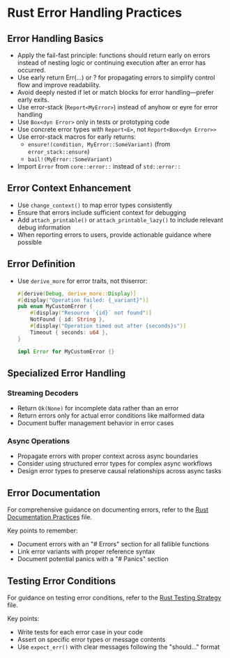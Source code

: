 # Rust Error Handling Practices

## Error Handling Basics

- Apply the fail-fast principle: functions should return early on errors instead of nesting logic or continuing execution after an error has occurred.
- Use early return Err(...) or ? for propagating errors to simplify control flow and improve readability.
- Avoid deeply nested if let or match blocks for error handling—prefer early exits.
- Use error-stack (`Report<MyError>`) instead of anyhow or eyre for error handling
- Use `Box<dyn Error>` only in tests or prototyping code
- Use concrete error types with `Report<E>`, not `Report<Box<dyn Error>>`
- Use error-stack macros for early returns:
  - `ensure!(condition, MyError::SomeVariant)` (from `error_stack::ensure`)
  - `bail!(MyError::SomeVariant)`
- Import `Error` from `core::error::` instead of `std::error::`

## Error Context Enhancement

- Use `change_context()` to map error types consistently
- Ensure that errors include sufficient context for debugging
- Add `attach_printable()` or `attach_printable_lazy()` to include relevant debug information
- When reporting errors to users, provide actionable guidance where possible

## Error Definition

- Use `derive_more` for error traits, not thiserror:

  ```rust
  #[derive(Debug, derive_more::Display)]
  #[display("Operation failed: {_variant}")]
  pub enum MyCustomError {
      #[display("Resource `{id}` not found")]
      NotFound { id: String },
      #[display("Operation timed out after {seconds}s")]
      Timeout { seconds: u64 },
  }

  impl Error for MyCustomError {}
  ```

## Specialized Error Handling

### Streaming Decoders

- Return `Ok(None)` for incomplete data rather than an error
- Return errors only for actual error conditions like malformed data
- Document buffer management behavior in error cases

### Async Operations

- Propagate errors with proper context across async boundaries
- Consider using structured error types for complex async workflows
- Design error types to preserve causal relationships across async tasks

## Error Documentation

For comprehensive guidance on documenting errors, refer to the [Rust Documentation Practices](mdc:.cursor/rules/rust-documentation.mdc) file.

Key points to remember:

- Document errors with an "# Errors" section for all fallible functions
- Link error variants with proper reference syntax
- Document potential panics with a "# Panics" section

## Testing Error Conditions

For guidance on testing error conditions, refer to the [Rust Testing Strategy](mdc:.cursor/rules/rust-testing-strategy.mdc) file.

Key points:

- Write tests for each error case in your code
- Assert on specific error types or message contents
- Use `expect_err()` with clear messages following the "should..." format
